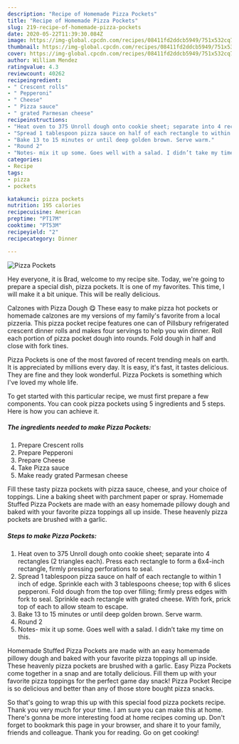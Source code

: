 ```yaml
---
description: "Recipe of Homemade Pizza Pockets"
title: "Recipe of Homemade Pizza Pockets"
slug: 219-recipe-of-homemade-pizza-pockets
date: 2020-05-22T11:39:30.084Z
image: https://img-global.cpcdn.com/recipes/08411fd2ddcb5949/751x532cq70/pizza-pockets-recipe-main-photo.jpg
thumbnail: https://img-global.cpcdn.com/recipes/08411fd2ddcb5949/751x532cq70/pizza-pockets-recipe-main-photo.jpg
cover: https://img-global.cpcdn.com/recipes/08411fd2ddcb5949/751x532cq70/pizza-pockets-recipe-main-photo.jpg
author: William Mendez
ratingvalue: 4.3
reviewcount: 40262
recipeingredient:
- " Crescent rolls"
- " Pepperoni"
- " Cheese"
- " Pizza sauce"
- " grated Parmesan cheese"
recipeinstructions:
- "Heat oven to 375 Unroll dough onto cookie sheet; separate into 4 rectangles (2 triangles each). Press each rectangle to form a 6x4-inch rectangle, firmly pressing perforations to seal."
- "Spread 1 tablespoon pizza sauce on half of each rectangle to within 1 inch of edge. Sprinkle each with 3 tablespoons cheese; top with 6 slices pepperoni. Fold dough from the top over filling; firmly press edges with fork to seal. Sprinkle each rectangle with grated cheese. With fork, prick top of each to allow steam to escape."
- "Bake 13 to 15 minutes or until deep golden brown. Serve warm."
- "Round 2"
- "Notes- mix it up some. Goes well with a salad. I didn’t take my time on this."
categories:
- Recipe
tags:
- pizza
- pockets

katakunci: pizza pockets 
nutrition: 195 calories
recipecuisine: American
preptime: "PT17M"
cooktime: "PT53M"
recipeyield: "2"
recipecategory: Dinner

---
```



![Pizza Pockets](https://img-global.cpcdn.com/recipes/08411fd2ddcb5949/751x532cq70/pizza-pockets-recipe-main-photo.jpg)

Hey everyone, it is Brad, welcome to my recipe site. Today, we're going to prepare a special dish, pizza pockets. It is one of my favorites. This time, I will make it a bit unique. This will be really delicious.

Calzones with Pizza Dough 😋 These easy to make pizza hot pockets or homemade calzones are my versions of my family&#39;s favorite from a local pizzeria. This pizza pocket recipe features one can of Pillsbury refrigerated crescent dinner rolls and makes four servings to help you win dinner. Roll each portion of pizza pocket dough into rounds. Fold dough in half and close with fork tines.

Pizza Pockets is one of the most favored of recent trending meals on earth. It is appreciated by millions every day. It is easy, it's fast, it tastes delicious. They are fine and they look wonderful. Pizza Pockets is something which I've loved my whole life.


To get started with this particular recipe, we must first prepare a few components. You can cook pizza pockets using 5 ingredients and 5 steps. Here is how you can achieve it.

<!--inarticleads1-->

##### The ingredients needed to make Pizza Pockets:

1. Prepare  Crescent rolls
1. Prepare  Pepperoni
1. Prepare  Cheese
1. Take  Pizza sauce
1. Make ready  grated Parmesan cheese


Fill these tasty pizza pockets with pizza sauce, cheese, and your choice of toppings. Line a baking sheet with parchment paper or spray. Homemade Stuffed Pizza Pockets are made with an easy homemade pillowy dough and baked with your favorite pizza toppings all up inside. These heavenly pizza pockets are brushed with a garlic. 

<!--inarticleads2-->

##### Steps to make Pizza Pockets:

1. Heat oven to 375 Unroll dough onto cookie sheet; separate into 4 rectangles (2 triangles each). Press each rectangle to form a 6x4-inch rectangle, firmly pressing perforations to seal.
1. Spread 1 tablespoon pizza sauce on half of each rectangle to within 1 inch of edge. Sprinkle each with 3 tablespoons cheese; top with 6 slices pepperoni. Fold dough from the top over filling; firmly press edges with fork to seal. Sprinkle each rectangle with grated cheese. With fork, prick top of each to allow steam to escape.
1. Bake 13 to 15 minutes or until deep golden brown. Serve warm.
1. Round 2
1. Notes- mix it up some. Goes well with a salad. I didn’t take my time on this.


Homemade Stuffed Pizza Pockets are made with an easy homemade pillowy dough and baked with your favorite pizza toppings all up inside. These heavenly pizza pockets are brushed with a garlic. Easy Pizza Pockets come together in a snap and are totally delicious. Fill them up with your favorite pizza toppings for the perfect game day snack! Pizza Pocket Recipe is so delicious and better than any of those store bought pizza snacks. 

So that's going to wrap this up with this special food pizza pockets recipe. Thank you very much for your time. I am sure you can make this at home. There's gonna be more interesting food at home recipes coming up. Don't forget to bookmark this page in your browser, and share it to your family, friends and colleague. Thank you for reading. Go on get cooking!
